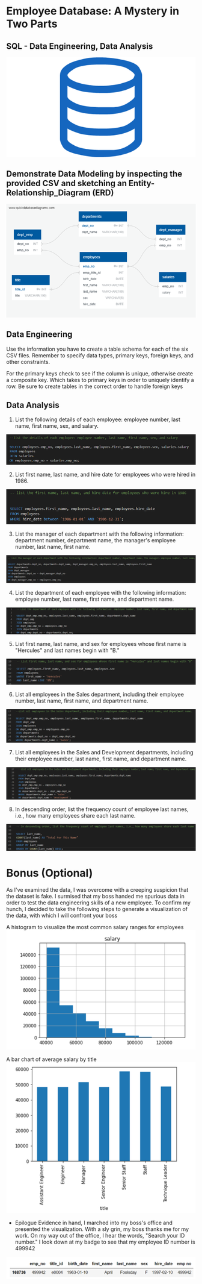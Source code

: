 # Employee Database: A Mystery in Two Parts
## SQL - Data Engineering, Data Analysis

![SQL_Picture](https://github.com/britchin/sql-challenge/blob/main/Images/sql.png)

## Demonstrate Data Modeling by inspecting the provided CSV and sketching an Entity-Relationship_Diagram (ERD)
![ERD](https://github.com/britchin/sql-challenge/blob/main/EmployeeSQL/Employee_SQL_ERD.png)

## Data Engineering 
Use the information you have to create a table schema for each of the six CSV files. Remember to specify data types, primary keys, foreign keys, and other constraints.

For the primary keys check to see if the column is unique, otherwise create a composite key. Which takes to primary keys in order to uniquely identify a row.
Be sure to create tables in the correct order to handle foreign keys


## Data Analysis

1. List the following details of each employee: employee number, last name, first name, sex, and salary.

![Questions](https://github.com/britchin/sql-challenge/blob/main/Images/number_1.png)

2. List first name, last name, and hire date for employees who were hired in 1986.

![Questions](https://github.com/britchin/sql-challenge/blob/main/Images/number_2.png)

3. List the manager of each department with the following information: department number, department name, the manager's employee number, last name, first name.

![Questions](https://github.com/britchin/sql-challenge/blob/main/Images/number_3.png)

4. List the department of each employee with the following information: employee number, last name, first name, and department name.

![Questions](https://github.com/britchin/sql-challenge/blob/main/Images/number_4.png)

5. List first name, last name, and sex for employees whose first name is "Hercules" and last names begin with "B."

![Questions](https://github.com/britchin/sql-challenge/blob/main/Images/number_5.png)

6. List all employees in the Sales department, including their employee number, last name, first name, and department name.

![Questions](https://github.com/britchin/sql-challenge/blob/main/Images/number_6.png)

7. List all employees in the Sales and Development departments, including their employee number, last name, first name, and department name.

![Questions](https://github.com/britchin/sql-challenge/blob/main/Images/number_7.png)

8. In descending order, list the frequency count of employee last names, i.e., how many employees share each last name.

![Questions](https://github.com/britchin/sql-challenge/blob/main/Images/number_8.png)



# Bonus (Optional)
As I've examined the data, I was overcome with a creeping suspicion that the dataset is fake. I surmised that my boss handed me spurious data in order to test the data engineering skills of a new employee. To confirm my hunch, I decided to take the following steps to generate a visualization of the data, with which I will confront your boss

A histogram to visualize the most common salary ranges for employees 
![histogram](https://github.com/britchin/sql-challenge/blob/main/Images/Histogram.png)

A bar chart of average salary by title
![barchart](https://github.com/britchin/sql-challenge/blob/main/Images/BarChart.png)

- Epilogue
Evidence in hand, I marched into my boss's office and presented the visualization. With a sly grin, my boss thanks me for my work. On my way out of the office, I hear the words, "Search your ID number." I look down at my badge to see that my employee ID number is 499942

![emp_ID](https://github.com/britchin/sql-challenge/blob/main/Images/emp_no.png)
